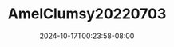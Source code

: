 --- 
title: "AmelClumsy20220703"
description: "streaming   AmelClumsy20220703   full vidio new"
date: 2024-10-17T00:23:58-08:00
file_code: "lxje2croujcq"
draft: false
cover: "pr34fxaa6xgocayh.jpg"
tags: ["indo", "bokep-indo", "bokep-viral", "bokep-ig"]
length: 703
fld_id: "1482658"
foldername: "Amel clumsy"
categories: ["Amel clumsy"]
views: 0
---